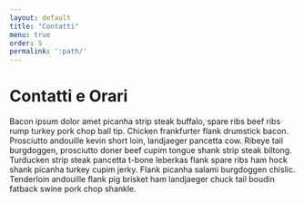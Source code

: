 ```yaml
---
layout: default
title: "Contatti"
menu: true
order: 5
permalink: ':path/'
---
```


# Contatti e Orari
Bacon ipsum dolor amet picanha strip steak buffalo, spare ribs beef ribs rump turkey pork chop ball tip. Chicken frankfurter flank drumstick bacon. Prosciutto andouille kevin short loin, landjaeger pancetta cow. Ribeye tail burgdoggen, prosciutto doner beef cupim tongue shank strip steak biltong. Turducken strip steak pancetta t-bone leberkas flank spare ribs ham hock shank picanha turkey cupim jerky. Flank picanha salami burgdoggen chislic. Tenderloin andouille flank pig brisket ham landjaeger chuck tail boudin fatback swine pork chop shankle.
